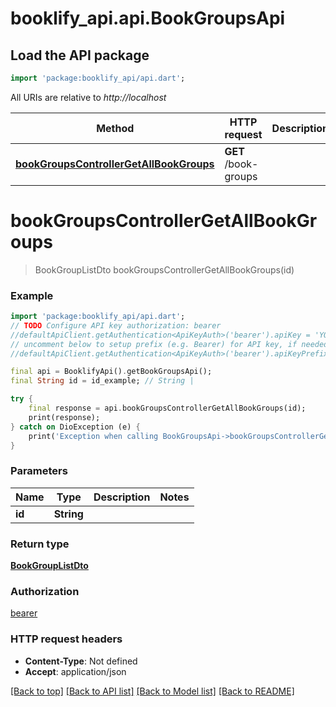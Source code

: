 # booklify_api.api.BookGroupsApi

## Load the API package
```dart
import 'package:booklify_api/api.dart';
```

All URIs are relative to *http://localhost*

Method | HTTP request | Description
------------- | ------------- | -------------
[**bookGroupsControllerGetAllBookGroups**](BookGroupsApi.md#bookgroupscontrollergetallbookgroups) | **GET** /book-groups | 


# **bookGroupsControllerGetAllBookGroups**
> BookGroupListDto bookGroupsControllerGetAllBookGroups(id)



### Example
```dart
import 'package:booklify_api/api.dart';
// TODO Configure API key authorization: bearer
//defaultApiClient.getAuthentication<ApiKeyAuth>('bearer').apiKey = 'YOUR_API_KEY';
// uncomment below to setup prefix (e.g. Bearer) for API key, if needed
//defaultApiClient.getAuthentication<ApiKeyAuth>('bearer').apiKeyPrefix = 'Bearer';

final api = BooklifyApi().getBookGroupsApi();
final String id = id_example; // String | 

try {
    final response = api.bookGroupsControllerGetAllBookGroups(id);
    print(response);
} catch on DioException (e) {
    print('Exception when calling BookGroupsApi->bookGroupsControllerGetAllBookGroups: $e\n');
}
```

### Parameters

Name | Type | Description  | Notes
------------- | ------------- | ------------- | -------------
 **id** | **String**|  | 

### Return type

[**BookGroupListDto**](BookGroupListDto.md)

### Authorization

[bearer](../README.md#bearer)

### HTTP request headers

 - **Content-Type**: Not defined
 - **Accept**: application/json

[[Back to top]](#) [[Back to API list]](../README.md#documentation-for-api-endpoints) [[Back to Model list]](../README.md#documentation-for-models) [[Back to README]](../README.md)

